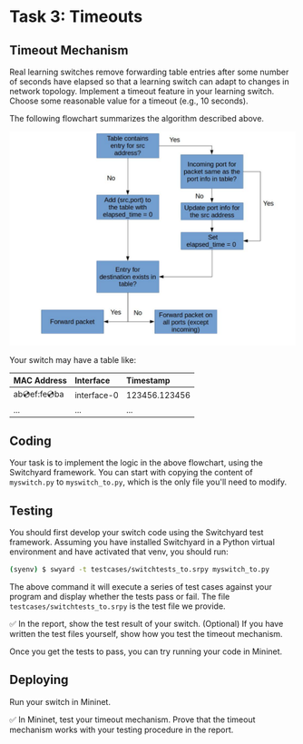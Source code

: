# Task 3: Timeouts

## Timeout Mechanism

Real learning switches remove forwarding table entries after some number of seconds have elapsed so that a learning switch can adapt to changes in network topology. Implement a timeout feature in your learning switch. Choose some reasonable value for a timeout \(e.g., 10 seconds\).

The following flowchart summarizes the algorithm described above.

![flowchart](../.gitbook/assets/to_flow.jpg)

Your switch may have a table like:

| MAC Address | Interface | Timestamp |
| :--- | :--- | :--- |
| ab:cd:ef:fe:cd:ba | interface-0 | 123456.123456 |
| ... | ... | ... |

## Coding

Your task is to implement the logic in the above flowchart, using the Switchyard framework. You can start with copying the content of `myswitch.py` to `myswitch_to.py`, which is the only file you'll need to modify.

## Testing

You should first develop your switch code using the Switchyard test framework. Assuming you have installed Switchyard in a Python virtual environment and have activated that venv, you should run:

```bash
(syenv) $ swyard -t testcases/switchtests_to.srpy myswitch_to.py
```

The above command it will execute a series of test cases against your program and display whether the tests pass or fail. The file `testcases/switchtests_to.srpy` is the test file we provide.

✅ In the report, show the test result of your switch. 
\(Optional\) If you have written the test files yourself, show how you test the timeout mechanism.

Once you get the tests to pass, you can try running your code in Mininet.

## Deploying

Run your switch in Mininet.

✅ In Mininet, test your timeout mechanism. Prove that the timeout mechanism works with your testing procedure in the report.

